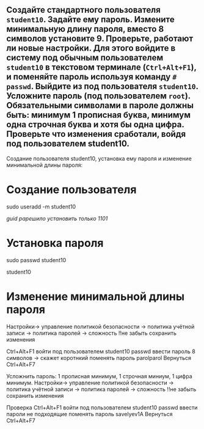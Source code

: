 ## Создайте стандартного пользователя `student10`. Задайте ему пароль. Измените минимальную длину пароля, вместо 8 символов установите 9. Проверьте, работают ли новые настройки. Для этого войдите в систему под обычным пользователем `student10` в текстовом терминале (`Ctrl+Alt+F1`), и поменяйте пароль используя команду `# passwd`. Выйдите из под пользователя `student10`. Усложните пароль (под пользователем `root`). Обязательными символами в пароле должны быть: минимум 1 прописная буква, минимум одна строчная буква и хотя бы одна цифра. Проверьте что изменения сработали, войдя под пользователем student10.

Создание пользователя student10, установка ему пароля и изменение минимальной длины пароля:

# Создание пользователя
 sudo useradd -m student10 
 
 *guid рарешило установить только 1101*
# Установка пароля
 sudo passwd student10 
 
 student10
 
# Изменение минимальной длины пароля
Настройки-> управление политикой безопасности -> политика учётной записи -> политика паролей -> сложность
!!не забыть сохранить изменения

Ctrl+Alt+F1
войти под пользователем  student10
passwd
ввести пароль 8 символов -> скажет коротнкий
поменять пароль
parolparol
Вернуться Ctrl+Alt+F7

Усложнить пароль: 1 прописная минимум, 1 строчная миниум, 1 цифра минимум.
Настройки-> управление политикой безопасности -> политика учётной записи -> политика паролей -> сложность
!!не забыть сохранить изменения 

Проверка
Ctrl+Alt+F1
войти под пользователем  student10
passwd
ввести пароли не подходящие
поменять пароль
savelyev1A
Вернуться Ctrl+Alt+F7
